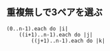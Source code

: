 ## 重複無しで3ペアを選ぶ
~~~
(0..n-1).each do |i|
    ((i+1)..n-1).each do |j|
        ((j+1)..n-1).each do |k|
~~~